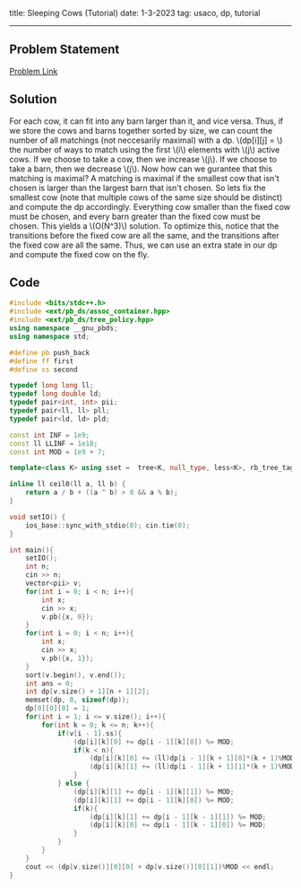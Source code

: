 title: Sleeping Cows (Tutorial)
date: 1-3-2023
tag: usaco, dp, tutorial

---

## Problem Statement

[Problem Link](http://usaco.org/index.php?page=viewproblem2&cpid=1068)

## Solution

For each cow, it can fit into any barn larger than it, and vice versa. Thus, if we store the cows and barns together sorted by size, we can count the number of all matchings (not neccesarily maximal) with a dp. \\(dp[i][j] = \\) the number of ways to match using the first \\(i\\) elements with \\(j\\) active cows. If we choose to take a cow, then we increase \\(j\\). If we choose to take a barn, then we decrease \\(j\\). Now how can we gurantee that this matching is maximal? A matching is maximal if the smallest cow that isn't chosen is larger than the largest barn that isn't chosen. So lets fix the smallest cow (note that multiple cows of the same size should be distinct) and compute the dp accordingly. Everything cow smaller than the fixed cow must be chosen, and every barn greater than the fixed cow must be chosen. This yields a \\(O(N^3)\\) solution. To optimize this, notice that the transitions before the fixed cow are all the same, and the transitions after the fixed cow are all the same. Thus, we can use an extra state in our dp and compute the fixed cow on the fly.

## Code

```c++
#include <bits/stdc++.h>
#include <ext/pb_ds/assoc_container.hpp>
#include <ext/pb_ds/tree_policy.hpp>
using namespace __gnu_pbds;
using namespace std;

#define pb push_back
#define ff first
#define ss second

typedef long long ll;
typedef long double ld;
typedef pair<int, int> pii;
typedef pair<ll, ll> pll;
typedef pair<ld, ld> pld;

const int INF = 1e9;
const ll LLINF = 1e18;
const int MOD = 1e9 + 7;

template<class K> using sset =  tree<K, null_type, less<K>, rb_tree_tag, tree_order_statistics_node_update>;

inline ll ceil0(ll a, ll b) {
    return a / b + ((a ^ b) > 0 && a % b);
}

void setIO() {
    ios_base::sync_with_stdio(0); cin.tie(0);
}

int main(){
    setIO();
    int n;
    cin >> n;
    vector<pii> v;
    for(int i = 0; i < n; i++){
        int x;
        cin >> x;
        v.pb({x, 0});
    }
    for(int i = 0; i < n; i++){
        int x;
        cin >> x;
        v.pb({x, 1});
    }
    sort(v.begin(), v.end());
    int ans = 0;
    int dp[v.size() + 1][n + 1][2];
    memset(dp, 0, sizeof(dp));
    dp[0][0][0] = 1;
    for(int i = 1; i <= v.size(); i++){
        for(int k = 0; k <= n; k++){
            if(v[i - 1].ss){
                (dp[i][k][0] += dp[i - 1][k][0]) %= MOD;
                if(k < n){
                    (dp[i][k][0] += (ll)dp[i - 1][k + 1][0]*(k + 1)%MOD) %= MOD;
                    (dp[i][k][1] += (ll)dp[i - 1][k + 1][1]*(k + 1)%MOD) %= MOD;
                }
            } else {
                (dp[i][k][1] += dp[i - 1][k][1]) %= MOD;
                (dp[i][k][1] += dp[i - 1][k][0]) %= MOD;
                if(k){
                    (dp[i][k][1] += dp[i - 1][k - 1][1]) %= MOD;
                    (dp[i][k][0] += dp[i - 1][k - 1][0]) %= MOD;
                }
            }
        }
    }
    cout << (dp[v.size()][0][0] + dp[v.size()][0][1])%MOD << endl;
}
```